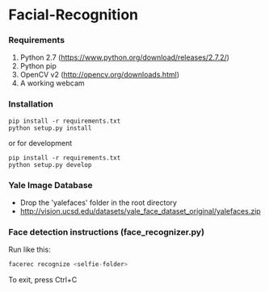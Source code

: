 # Facial-Recognition

### Requirements
1. Python 2.7 (https://www.python.org/download/releases/2.7.2/)
2. Python pip
3. OpenCV v2 (http://opencv.org/downloads.html)
4. A working webcam

### Installation
```
pip install -r requirements.txt
python setup.py install
```
or for development
```
pip install -r requirements.txt
python setup.py develop
```


### Yale Image Database
* Drop the 'yalefaces' folder in the root directory 
* http://vision.ucsd.edu/datasets/yale_face_dataset_original/yalefaces.zip


### Face detection instructions (face_recognizer.py)

Run like this:
```python
facerec recognize <selfie-folder>
```

To exit, press Ctrl+C
